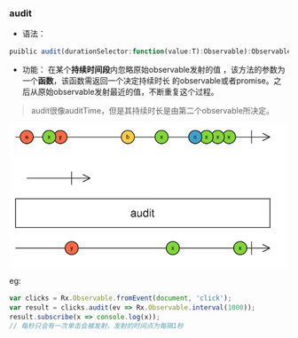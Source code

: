 ### audit

- 语法：

```ts
puiblic audit(durationSelector:function(value:T):Observable):Observable<T>
```

- 功能：
在某个**持续时间段**内忽略原始observable发射的值
，该方法的参数为一个**函数**，该函数需返回一个决定持续时长
的observable或者promise。之后从原始observable发射最近的值，不断重复这个过程。

> audit很像auditTime，但是其持续时长是由第二个observable所决定。

![](/assets/audit.png)

eg:

```js
var clicks = Rx.Observable.fromEvent(document, 'click');
var result = clicks.audit(ev => Rx.Observable.interval(1000));
result.subscribe(x => console.log(x));
// 每秒只会有一次单击会被发射，发射的时间点为每隔1秒
```
